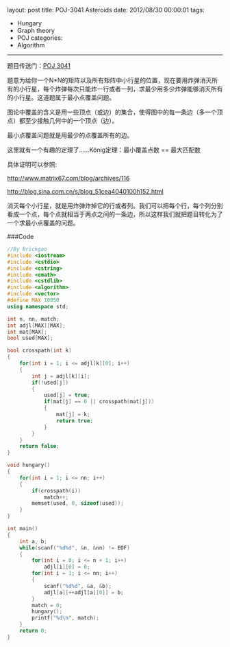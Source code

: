 layout: post
title: POJ-3041 Asteroids 
date: 2012/08/30 00:00:01
tags: 
- Hungary
- Graph theory
- POJ
categories:
- Algorithm
---

题目传送门：<a href = "http://poj.org/problem?id=3041" >POJ 3041</a>

题意为给你一个N*N的矩阵以及所有矩阵中小行星的位置，现在要用炸弹消灭所有的小行星，每个炸弹每次只能炸一行或者一列，求最少用多少炸弹能够消灭所有的小行星。这道题属于最小点覆盖问题。

图论中覆盖的含义是用一些顶点（或边）的集合，使得图中的每一条边（多一个顶点）都至少接触几何中的一个顶点（边）。

最小点覆盖问题就是用最少的点覆盖所有的边。

这里就有一个有趣的定理了......König定理：最小覆盖点数 == 最大匹配数

<!-- more -->

具体证明可以参照: 

<a href = "http://www.matrix67.com/blog/archives/116" >http://www.matrix67.com/blog/archives/116</a>

<a href = "http://blog.sina.com.cn/s/blog_51cea4040100h152.html" >http://blog.sina.com.cn/s/blog_51cea4040100h152.html</a>

消灭每个小行星，就是用炸弹炸掉它的行或者列。我们可以把每个行，每个列分别看成一个点，每个点就相当于两点之间的一条边，所以这样我们就把题目转化为了一个求最小点覆盖的问题。

###Code

``` c++ POJ 3041
//By Brickgao
#include <iostream>
#include <cstdio>
#include <cstring>
#include <cmath>
#include <cstdlib>
#include <algorithm>
#include <vector>
#define MAX 10050
using namespace std;

int n, nn, match;
int adjl[MAX][MAX];
int mat[MAX];
bool used[MAX];

bool crosspath(int k)
{
	for(int i = 1; i <= adjl[k][0]; i++)
	{
		int j = adjl[k][i];
		if(!used[j])
		{
			used[j] = true;
			if(mat[j] == 0 || crosspath(mat[j]))
			{
				mat[j] = k;
				return true;
			}
		}
	}
	return false;	
}

void hungary()
{
	for(int i = 1; i <= nn; i++)
	{
		if(crosspath(i))
			match++;
		memset(used, 0, sizeof(used));
	}
}

int main()
{
	int a, b;
	while(scanf("%d%d", &n, &nn) != EOF)
	{
		for(int i = 0; i <= n + 1; i++)
			adjl[i][0] = 0;
		for(int i = 1; i <= nn; i++)
		{
			scanf("%d%d", &a, &b);
			adjl[a][++adjl[a][0]] = b;
		}
		match = 0;
		hungary();
		printf("%d\n", match);
	}
    return 0;
}
```
